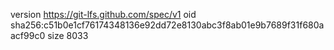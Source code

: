 version https://git-lfs.github.com/spec/v1
oid sha256:c51b0e1cf76174348136e92dd72e8130abc3f8ab01e9b7689f31f680aacf99c0
size 8033
